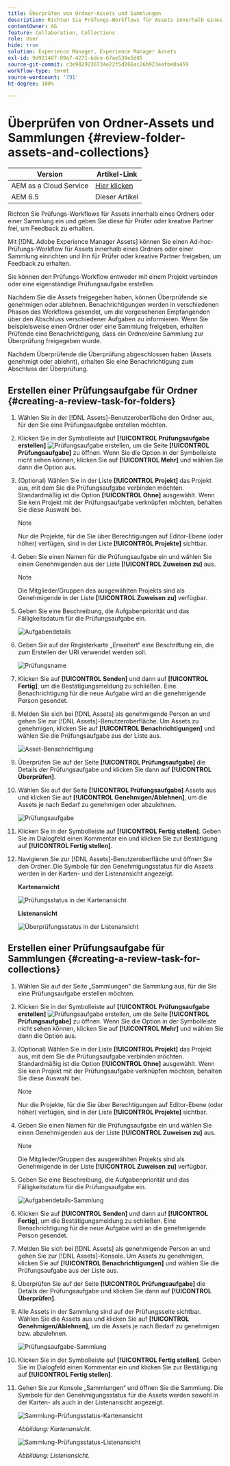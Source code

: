 ```yaml
---
title: Überprüfen von Ordner-Assets und Sammlungen
description: Richten Sie Prüfungs-Workflows für Assets innerhalb eines Ordners oder einer Sammlung ein und geben Sie diese für Prüfer oder kreative Partner frei, um Feedback zu erhalten.
contentOwner: AG
feature: Collaboration, Collections
role: User
hide: true
solution: Experience Manager, Experience Manager Assets
exl-id: 9d921487-89a7-4271-bdce-67ae539e5d85
source-git-commit: c3e9029236734e22f5d266ac26b923eafbe0a459
workflow-type: tm+mt
source-wordcount: '791'
ht-degree: 100%

---
```


# Überprüfen von Ordner-Assets und Sammlungen {#review-folder-assets-and-collections}

| Version | Artikel-Link |
| -------- | ---------------------------- |
| AEM as a Cloud Service | [Hier klicken](https://experienceleague.adobe.com/docs/experience-manager-cloud-service/content/assets/manage/bulk-approval.html?lang=de) |
| AEM 6.5 | Dieser Artikel |

Richten Sie Prüfungs-Workflows für Assets innerhalb eines Ordners oder einer Sammlung ein und geben Sie diese für Prüfer oder kreative Partner frei, um Feedback zu erhalten.

Mit [!DNL Adobe Experience Manager Assets] können Sie einen Ad-hoc-Prüfungs-Workflow für Assets innerhalb eines Ordners oder einer Sammlung einrichten und ihn für Prüfer oder kreative Partner freigeben, um Feedback zu erhalten.

Sie können den Prüfungs-Workflow entweder mit einem Projekt verbinden oder eine eigenständige Prüfungsaufgabe erstellen.

Nachdem Sie die Assets freigegeben haben, können Überprüfende sie genehmigen oder ablehnen. Benachrichtigungen werden in verschiedenen Phasen des Workflows gesendet, um die vorgesehenen Empfangenden über den Abschluss verschiedener Aufgaben zu informieren. Wenn Sie beispielsweise einen Ordner oder eine Sammlung freigeben, erhalten Prüfende eine Benachrichtigung, dass ein Ordner/eine Sammlung zur Überprüfung freigegeben wurde.

Nachdem Überprüfende die Überprüfung abgeschlossen haben (Assets genehmigt oder ablehnt), erhalten Sie eine Benachrichtigung zum Abschluss der Überprüfung.

## Erstellen einer Prüfungsaufgabe für Ordner {#creating-a-review-task-for-folders}

1. Wählen Sie in der [!DNL Assets]-Benutzeroberfläche den Ordner aus, für den Sie eine Prüfungsaufgabe erstellen möchten.
1. Klicken Sie in der Symbolleiste auf **[!UICONTROL Prüfungsaufgabe erstellen]** ![Prüfungsaufgabe erstellen](assets/do-not-localize/create-review-task.png), um die Seite **[!UICONTROL Prüfungsaufgabe]** zu öffnen. Wenn Sie die Option in der Symbolleiste nicht sehen können, klicken Sie auf **[!UICONTROL Mehr]** und wählen Sie dann die Option aus.

1. (Optional) Wählen Sie in der Liste **[!UICONTROL Projekt]** das Projekt aus, mit dem Sie die Prüfungsaufgabe verbinden möchten. Standardmäßig ist die Option **[!UICONTROL Ohne]** ausgewählt. Wenn Sie kein Projekt mit der Prüfungsaufgabe verknüpfen möchten, behalten Sie diese Auswahl bei.

   >[!NOTE]
   >
   >Nur die Projekte, für die Sie über Berechtigungen auf Editor-Ebene (oder höher) verfügen, sind in der Liste **[!UICONTROL Projekte]** sichtbar.

1. Geben Sie einen Namen für die Prüfungsaufgabe ein und wählen Sie einen Genehmigenden aus der Liste **[!UICONTROL Zuweisen zu]** aus.

   >[!NOTE]
   >
   >Die Mitglieder/Gruppen des ausgewählten Projekts sind als Genehmigende in der Liste **[!UICONTROL Zuweisen zu]** verfügbar.

1. Geben Sie eine Beschreibung, die Aufgabenpriorität und das Fälligkeitsdatum für die Prüfungsaufgabe ein.

   ![Aufgabendetails](assets/task_details.png)

1. Geben Sie auf der Registerkarte „Erweitert“ eine Beschriftung ein, die zum Erstellen der URI verwendet werden soll.

   ![Prüfungsname](assets/review_name.png)

1. Klicken Sie auf **[!UICONTROL Senden]** und dann auf **[!UICONTROL Fertig]**, um die Bestätigungsmeldung zu schließen. Eine Benachrichtigung für die neue Aufgabe wird an die genehmigende Person gesendet.
1. Melden Sie sich bei [!DNL Assets] als genehmigende Person an und gehen Sie zur [!DNL Assets]-Benutzeroberfläche. Um Assets zu genehmigen, klicken Sie auf **[!UICONTROL Benachrichtigungen]** und wählen Sie die Prüfungsaufgabe aus der Liste aus.

   ![Asset-Benachrichtigung](assets/aemAssetsNotification.png)

1. Überprüfen Sie auf der Seite **[!UICONTROL Prüfungsaufgabe]** die Details der Prüfungsaufgabe und klicken Sie dann auf **[!UICONTROL Überprüfen]**.
1. Wählen Sie auf der Seite **[!UICONTROL Prüfungsaufgabe]** Assets aus und klicken Sie auf **[!UICONTROL Genehmigen/Ablehnen]**, um die Assets je nach Bedarf zu genehmigen oder abzulehnen.

   ![Prüfungsaufgabe](assets/review_task.png)

1. Klicken Sie in der Symbolleiste auf **[!UICONTROL Fertig stellen]**. Geben Sie im Dialogfeld einen Kommentar ein und klicken Sie zur Bestätigung auf **[!UICONTROL Fertig stellen]**.
1. Navigieren Sie zur [!DNL Assets]-Benutzeroberfläche und öffnen Sie den Ordner. Die Symbole für den Genehmigungsstatus für die Assets werden in der Karten- und der Listenansicht angezeigt.

   **Kartenansicht**

   ![Prüfungsstatus in der Kartenansicht](assets/chlimage_1-404.png)

   **Listenansicht**

   ![Überprüfungsstatus in der Listenansicht](assets/review_status_listview.png)

## Erstellen einer Prüfungsaufgabe für Sammlungen {#creating-a-review-task-for-collections}

1. Wählen Sie auf der Seite „Sammlungen“ die Sammlung aus, für die Sie eine Prüfungsaufgabe erstellen möchten.
1. Klicken Sie in der Symbolleiste auf **[!UICONTROL Prüfungsaufgabe erstellen]** ![Prüfungsaufgabe erstellen](assets/do-not-localize/create-review-task.png), um die Seite **[!UICONTROL Prüfungsaufgabe]** zu öffnen. Wenn Sie die Option in der Symbolleiste nicht sehen können, klicken Sie auf **[!UICONTROL Mehr]** und wählen Sie dann die Option aus.

1. (Optional) Wählen Sie in der Liste **[!UICONTROL Projekt]** das Projekt aus, mit dem Sie die Prüfungsaufgabe verbinden möchten. Standardmäßig ist die Option **[!UICONTROL Ohne]** ausgewählt. Wenn Sie kein Projekt mit der Prüfungsaufgabe verknüpfen möchten, behalten Sie diese Auswahl bei.

   >[!NOTE]
   >
   >Nur die Projekte, für die Sie über Berechtigungen auf Editor-Ebene (oder höher) verfügen, sind in der Liste **[!UICONTROL Projekte]** sichtbar.

1. Geben Sie einen Namen für die Prüfungsaufgabe ein und wählen Sie einen Genehmigenden aus der Liste **[!UICONTROL Zuweisen zu]** aus.

   >[!NOTE]
   >
   >Die Mitglieder/Gruppen des ausgewählten Projekts sind als Genehmigende in der Liste **[!UICONTROL Zuweisen zu]** verfügbar.

1. Geben Sie eine Beschreibung, die Aufgabenpriorität und das Fälligkeitsdatum für die Prüfungsaufgabe ein.

   ![Aufgabendetails-Sammlung](assets/task_details-collection.png)

1. Klicken Sie auf **[!UICONTROL Senden]** und dann auf **[!UICONTROL Fertig]**, um die Bestätigungsmeldung zu schließen. Eine Benachrichtigung für die neue Aufgabe wird an die genehmigende Person gesendet.
1. Melden Sie sich bei [!DNL Assets] als genehmigende Person an und gehen Sie zur [!DNL Assets]-Konsole. Um Assets zu genehmigen, klicken Sie auf **[!UICONTROL Benachrichtigungen]** und wählen Sie die Prüfungsaufgabe aus der Liste aus.
1. Überprüfen Sie auf der Seite **[!UICONTROL Prüfungsaufgabe]** die Details der Prüfungsaufgabe und klicken Sie dann auf **[!UICONTROL Überprüfen]**.
1. Alle Assets in der Sammlung sind auf der Prüfungsseite sichtbar. Wählen Sie die Assets aus und klicken Sie auf **[!UICONTROL Genehmigen/Ablehnen]**, um die Assets je nach Bedarf zu genehmigen bzw. abzulehnen.

   ![Prüfungsaufgabe-Sammlung](assets/review_task_collection.png)

1. Klicken Sie in der Symbolleiste auf **[!UICONTROL Fertig stellen]**. Geben Sie im Dialogfeld einen Kommentar ein und klicken Sie zur Bestätigung auf **[!UICONTROL Fertig stellen]**.
1. Gehen Sie zur Konsole „Sammlungen“ und öffnen Sie die Sammlung. Die Symbole für den Genehmigungsstatus für die Assets werden sowohl in der Karten- als auch in der Listenansicht angezeigt.

   ![Sammlung-Prüfungsstatus-Kartenansicht](assets/collection_reviewstatuscardview.png)

   *Abbildung: Kartenansicht.*

   ![Sammlung-Prüfungsstatus-Listenansicht](assets/collection_reviewstatuslistview.png)

   *Abbildung: Listenansicht.*
